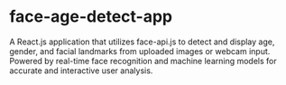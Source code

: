# face-age-detect-app
A React.js application that utilizes face-api.js to detect and display age, gender, and facial landmarks from uploaded images or webcam input. Powered by real-time face recognition and machine learning models for accurate and interactive user analysis.
